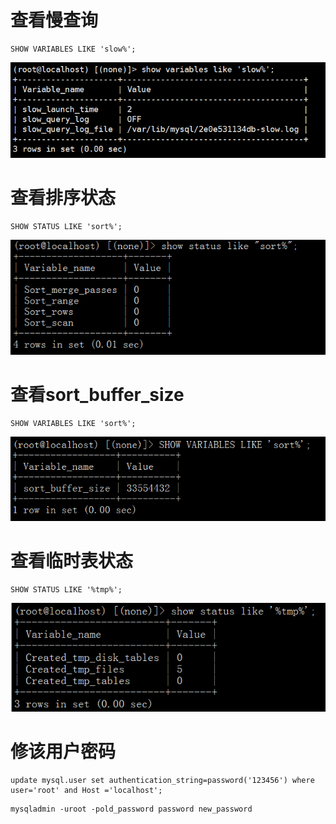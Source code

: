 # 查看慢查询

```mysql
SHOW VARIABLES LIKE 'slow%';
```

![](./img/slow_log_01.png)

# 查看排序状态

```mysql
SHOW STATUS LIKE 'sort%';
```

![](./img/sort_01.png)

# 查看sort_buffer_size

```mysql
SHOW VARIABLES LIKE 'sort%';
```

![](./img/sort_02.png)

# 查看临时表状态

```mysql
SHOW STATUS LIKE '%tmp%';
```

![](./img/tmp_01.png)

# 修该用户密码

```mysql
update mysql.user set authentication_string=password('123456') where user='root' and Host ='localhost';
```

```mysql
mysqladmin -uroot -pold_password password new_password
```